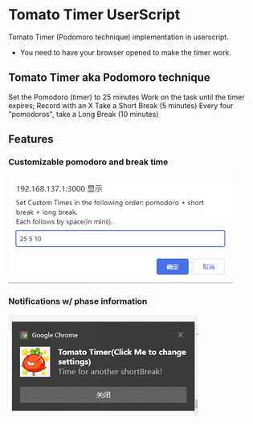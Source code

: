 # Tomato Timer UserScript
Tomato Timer (Podomoro technique) implementation in userscript. 
- You need to have your browser opened to make the timer work.

## Tomato Timer aka Podomoro technique
Set the Pomodoro (timer) to 25 minutes
Work on the task until the timer expires; Record with an X
Take a Short Break (5 minutes)
Every four "pomodoros", take a Long Break (10 minutes)

## Features
### Customizable pomodoro and break time
![settings](./settings.png)

### Notifications w/ phase information
![noritication](./notification-1.png)
